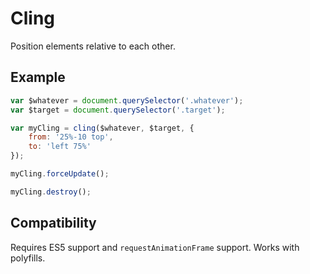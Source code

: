 Cling
======

Position elements relative to each other.

Example
-------

```js
var $whatever = document.querySelector('.whatever');
var $target = document.querySelector('.target');

var myCling = cling($whatever, $target, {
	from: '25%-10 top',
	to: 'left 75%'
});

myCling.forceUpdate();

myCling.destroy();
```

Compatibility
-------------

Requires ES5 support and `requestAnimationFrame` support. Works with polyfills.

